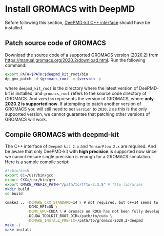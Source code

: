 # Install GROMACS with DeepMD

Before following this section, [DeePMD-kit C++ interface](install-from-source.md) should have be installed.

## Patch source code of GROMACS
Download the source code of a supported GROMACS version (2020.2) from https://manual.gromacs.org/2020.2/download.html. Run the following command:
```bash
export PATH=$PATH:$deepmd_kit_root/bin
dp_gmx_patch -d $gromacs_root -v $version -p
```
where `deepmd_kit_root` is the directory where the latest version of DeePMD-kit is installed, and `gromacs_root` refers to the source code directory of GROMACS. And `version` represents the version of GROMACS, where **only 2020.2 is supported now**. If attempting to patch another version of GROMACS you will still need to set `version` to `2020.2` as this is the only supported version, we cannot guarantee that patching other versions of GROMACS will work.

<!-- ## Install C++ api of deepmd-kit and tensorflow
The C++ interface of `deepmd-kit 2.x` and `tensorflow 2.x` are required. -->
<!-- + Tips: C++ api of deepmd and TensorFlow could be easily installed from the deepmd-kit offline packages. But before using tensorflow, you need to manually change the protobuf package to [version 3.9.2](https://github.com/protocolbuffers/protobuf/releases/tag/v3.9.2) in `$deepmd_env_dir/include/google/protobuf` (the offline package will install a version of 3.14, which will cause incompatibility). Here `deepmd_env_dir` refers to the directory of conda environment created by the deepmd-kit offline packages.  -->

## Compile GROMACS with deepmd-kit
The C++ interface of `Deepmd-kit 2.x` and `TensorFlow 2.x` are required. And be aware that only DeePMD-kit with **high precision** is supported now since we cannot ensure single precision is enough for a GROMACS simulation. Here is a sample compile script:
```bash
#!/bin/bash
export CC=/usr/bin/gcc
export CXX=/usr/bin/g++
export CMAKE_PREFIX_PATH="/path/to/fftw-3.3.9" # fftw libraries
mkdir build
cd build

cmake3 .. -DCMAKE_CXX_STANDARD=14 \ # not required, but c++14 seems to be more compatible with higher version of tensorflow
          -DGMX_MPI=ON \
          -DGMX_GPU=CUDA \ # Gromacs on ROCm has not been fully developed yet
          -DCUDA_TOOLKIT_ROOT_DIR=/path/to/cuda \
          -DCMAKE_INSTALL_PREFIX=/path/to/gromacs-2020.2-deepmd
make -j
make install
```
